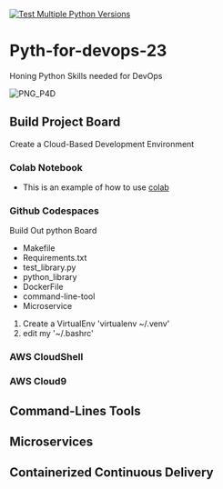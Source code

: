 [![Test Multiple Python Versions](https://github.com/NamsyJay/Pyth-for-devops-23/actions/workflows/main.yml/badge.svg)](https://github.com/NamsyJay/Pyth-for-devops-23/actions/workflows/main.yml)
# Pyth-for-devops-23
Honing Python Skills needed for DevOps

![PNG_P4D](https://user-images.githubusercontent.com/50235388/230630033-bb528803-be76-457d-afb8-fa2eb5dd763d.png)

## Build Project Board

Create a Cloud-Based Development Environment

### Colab Notebook

* This is an example of how to use [colab](https://github.com/NamsyJay/Pyth-for-devops-23/blob/main/starting_pydevops_23.ipynb)

### Github Codespaces

Build Out python Board

* Makefile 
* Requirements.txt
* test_library.py
* python_library
* DockerFile
* command-line-tool
* Microservice

1. Create a VirtualEnv 'virtualenv ~/.venv'
2. edit my '~/.bashrc' 

### AWS CloudShell
### AWS Cloud9


## Command-Lines Tools

## Microservices

## Containerized Continuous Delivery
